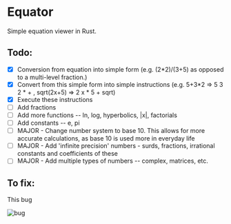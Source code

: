 # Equator
Simple equation viewer in Rust.

## Todo:
- [x] Conversion from equation into simple form (e.g. (2*2)/(3+5) as opposed to a multi-level fraction.)
- [X] Convert from this simple form into simple instructions (e.g. 5+3*2 => 5 3 2 * + , sqrt(2x+5) => 2 x * 5 + sqrt)
- [X] Execute these instructions
- [ ] Add fractions
- [ ] Add more functions -- ln, log, hyperbolics, |x|, factorials
- [ ] Add constants -- e, pi
- [ ] MAJOR - Change number system to base 10. This allows for more accurate calculations, as base 10 is used more in everyday life
- [ ] MAJOR - Add 'infinite precision' numbers - surds, fractions, irrational constants and coefficients of these
- [ ] MAJOR - Add multiple types of numbers -- complex, matrices, etc.

## To fix:
This bug

![bug](http://i.imgur.com/SQbD2wu.png)
